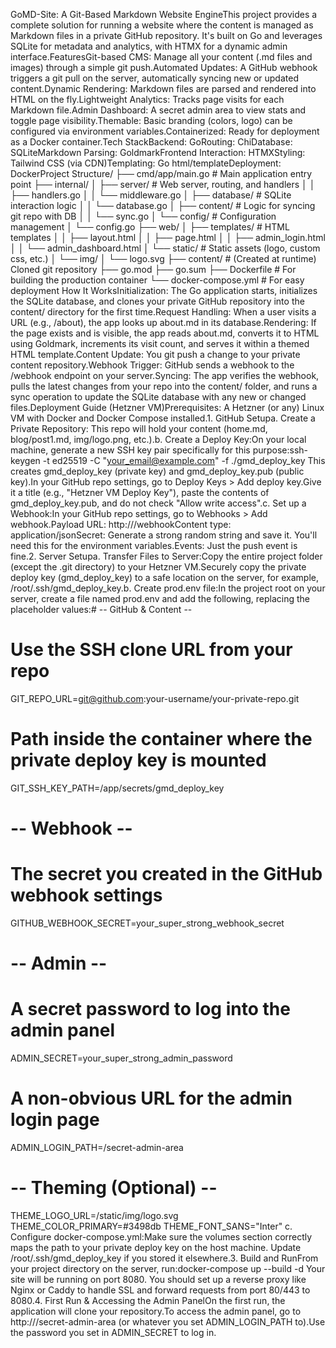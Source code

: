 GoMD-Site: A Git-Based Markdown Website EngineThis project provides a complete solution for running a website where the content is managed as Markdown files in a private GitHub repository. It's built on Go and leverages SQLite for metadata and analytics, with HTMX for a dynamic admin interface.FeaturesGit-based CMS: Manage all your content (.md files and images) through a simple git push.Automated Updates: A GitHub webhook triggers a git pull on the server, automatically syncing new or updated content.Dynamic Rendering: Markdown files are parsed and rendered into HTML on the fly.Lightweight Analytics: Tracks page visits for each Markdown file.Admin Dashboard: A secret admin area to view stats and toggle page visibility.Themable: Basic branding (colors, logo) can be configured via environment variables.Containerized: Ready for deployment as a Docker container.Tech StackBackend: GoRouting: ChiDatabase: SQLiteMarkdown Parsing: GoldmarkFrontend Interaction: HTMXStyling: Tailwind CSS (via CDN)Templating: Go html/templateDeployment: DockerProject Structure/
├── cmd/app/main.go             # Main application entry point
├── internal/
│   ├── server/                 # Web server, routing, and handlers
│   │   ├── handlers.go
│   │   └── middleware.go
│   ├── database/               # SQLite interaction logic
│   │   └── database.go
│   ├── content/                # Logic for syncing git repo with DB
│   │   └── sync.go
│   └── config/                 # Configuration management
│       └── config.go
├── web/
│   ├── templates/              # HTML templates
│   │   ├── layout.html
│   │   ├── page.html
│   │   ├── admin_login.html
│   │   └── admin_dashboard.html
│   └── static/                 # Static assets (logo, custom css, etc.)
│       └── img/
│           └── logo.svg
├── content/                    # (Created at runtime) Cloned git repository
├── go.mod
├── go.sum
├── Dockerfile                  # For building the production container
└── docker-compose.yml          # For easy deployment
How It WorksInitialization: The Go application starts, initializes the SQLite database, and clones your private GitHub repository into the content/ directory for the first time.Request Handling: When a user visits a URL (e.g., /about), the app looks up about.md in its database.Rendering: If the page exists and is visible, the app reads about.md, converts it to HTML using Goldmark, increments its visit count, and serves it within a themed HTML template.Content Update: You git push a change to your private content repository.Webhook Trigger: GitHub sends a webhook to the /webhook endpoint on your server.Syncing: The app verifies the webhook, pulls the latest changes from your repo into the content/ folder, and runs a sync operation to update the SQLite database with any new or changed files.Deployment Guide (Hetzner VM)Prerequisites: A Hetzner (or any) Linux VM with Docker and Docker Compose installed.1. GitHub Setupa. Create a Private Repository: This repo will hold your content (home.md, blog/post1.md, img/logo.png, etc.).b. Create a Deploy Key:On your local machine, generate a new SSH key pair specifically for this purpose:ssh-keygen -t ed25519 -C "your_email@example.com" -f ./gmd_deploy_key
This creates gmd_deploy_key (private key) and gmd_deploy_key.pub (public key).In your GitHub repo settings, go to Deploy Keys > Add deploy key.Give it a title (e.g., "Hetzner VM Deploy Key"), paste the contents of gmd_deploy_key.pub, and do not check "Allow write access".c. Set up a Webhook:In your GitHub repo settings, go to Webhooks > Add webhook.Payload URL: http://<your-server-ip-or-domain>/webhookContent type: application/jsonSecret: Generate a strong random string and save it. You'll need this for the environment variables.Events: Just the push event is fine.2. Server Setupa. Transfer Files to Server:Copy the entire project folder (except the .git directory) to your Hetzner VM.Securely copy the private deploy key (gmd_deploy_key) to a safe location on the server, for example, /root/.ssh/gmd_deploy_key.b. Create prod.env file:In the project root on your server, create a file named prod.env and add the following, replacing the placeholder values:# -- GitHub & Content --
# Use the SSH clone URL from your repo
GIT_REPO_URL=git@github.com:your-username/your-private-repo.git
# Path inside the container where the private deploy key is mounted
GIT_SSH_KEY_PATH=/app/secrets/gmd_deploy_key

# -- Webhook --
# The secret you created in the GitHub webhook settings
GITHUB_WEBHOOK_SECRET=your_super_strong_webhook_secret

# -- Admin --
# A secret password to log into the admin panel
ADMIN_SECRET=your_super_strong_admin_password
# A non-obvious URL for the admin login page
ADMIN_LOGIN_PATH=/secret-admin-area

# -- Theming (Optional) --
THEME_LOGO_URL=/static/img/logo.svg
THEME_COLOR_PRIMARY=#3498db
THEME_FONT_SANS="Inter"
c. Configure docker-compose.yml:Make sure the volumes section correctly maps the path to your private deploy key on the host machine. Update /root/.ssh/gmd_deploy_key if you stored it elsewhere.3. Build and RunFrom your project directory on the server, run:docker-compose up --build -d
Your site will be running on port 8080. You should set up a reverse proxy like Nginx or Caddy to handle SSL and forward requests from port 80/443 to 8080.4. First Run & Accessing the Admin PanelOn the first run, the application will clone your repository.To access the admin panel, go to http://<your-domain>/secret-admin-area (or whatever you set ADMIN_LOGIN_PATH to).Use the password you set in ADMIN_SECRET to log in.
